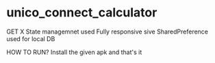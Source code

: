 # unico_connect_calculator


GET X State managemnet used
Fully responsive sive
SharedPreference used for local DB

HOW TO RUN?
Install the given apk and that's it
